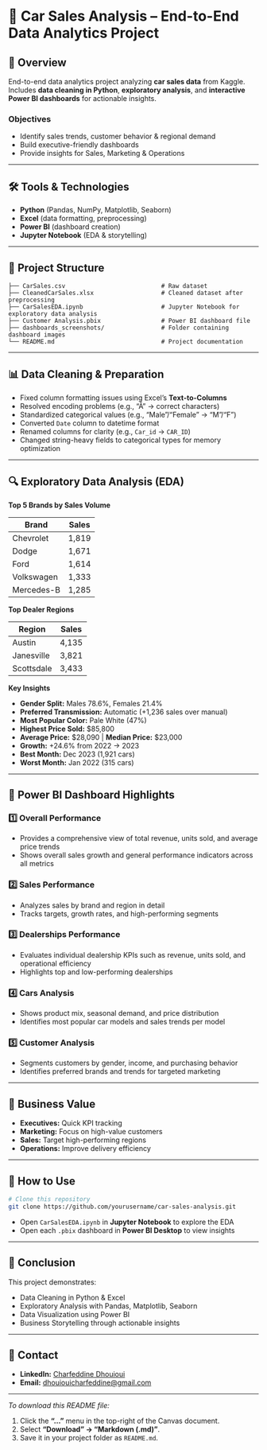 # 🚗 Car Sales Analysis – End-to-End Data Analytics Project

## 📃 Overview

End-to-end data analytics project analyzing **car sales data** from Kaggle. Includes **data cleaning in Python**, **exploratory analysis**, and **interactive Power BI dashboards** for actionable insights.

### Objectives

- Identify sales trends, customer behavior & regional demand
- Build executive-friendly dashboards
- Provide insights for Sales, Marketing & Operations

---

## 🛠️ Tools & Technologies

- **Python** (Pandas, NumPy, Matplotlib, Seaborn)
- **Excel** (data formatting, preprocessing)
- **Power BI** (dashboard creation)
- **Jupyter Notebook** (EDA & storytelling)

---

## 📂 Project Structure

```
├── CarSales.csv                           # Raw dataset
├── CleanedCarSales.xlsx                   # Cleaned dataset after preprocessing
├── CarSalesEDA.ipynb                      # Jupyter Notebook for exploratory data analysis
├── Customer Analysis.pbix                 # Power BI dashboard file
├── dashboards_screenshots/                # Folder containing dashboard images
└── README.md                              # Project documentation
```

---

## 📊 Data Cleaning & Preparation

- Fixed column formatting issues using Excel’s **Text-to-Columns**
- Resolved encoding problems (e.g., “Ã” → correct characters)
- Standardized categorical values (e.g., “Male”/“Female” → “M”/“F”)
- Converted `Date` column to datetime format
- Renamed columns for clarity (e.g., `Car_id` → `CAR_ID`)
- Changed string-heavy fields to categorical types for memory optimization

---

## 🔍 Exploratory Data Analysis (EDA)

**Top 5 Brands by Sales Volume**

| Brand      | Sales |
| ---------- | ----- |
| Chevrolet  | 1,819 |
| Dodge      | 1,671 |
| Ford       | 1,614 |
| Volkswagen | 1,333 |
| Mercedes-B | 1,285 |

**Top Dealer Regions**

| Region     | Sales |
| ---------- | ----- |
| Austin     | 4,135 |
| Janesville | 3,821 |
| Scottsdale | 3,433 |

**Key Insights**

- **Gender Split:** Males 78.6%, Females 21.4%
- **Preferred Transmission:** Automatic (+1,236 sales over manual)
- **Most Popular Color:** Pale White (47%)
- **Highest Price Sold:** \$85,800
- **Average Price:** \$28,090 | **Median Price:** \$23,000
- **Growth:** +24.6% from 2022 → 2023
- **Best Month:** Dec 2023 (1,921 cars)
- **Worst Month:** Jan 2022 (315 cars)

---

## 💎 Power BI Dashboard Highlights

### 1️⃣ Overall Performance

- Provides a comprehensive view of total revenue, units sold, and average price trends
- Shows overall sales growth and general performance indicators across all metrics

### 2️⃣ Sales Performance

- Analyzes sales by brand and region in detail
- Tracks targets, growth rates, and high-performing segments

### 3️⃣ Dealerships Performance

- Evaluates individual dealership KPIs such as revenue, units sold, and operational efficiency
- Highlights top and low-performing dealerships

### 4️⃣ Cars Analysis

- Shows product mix, seasonal demand, and price distribution
- Identifies most popular car models and sales trends per model

### 5️⃣ Customer Analysis

- Segments customers by gender, income, and purchasing behavior
- Identifies preferred brands and trends for targeted marketing

---

## 📍 Business Value

- **Executives:** Quick KPI tracking
- **Marketing:** Focus on high-value customers
- **Sales:** Target high-performing regions
- **Operations:** Improve delivery efficiency

---

## 📏 How to Use

```bash
# Clone this repository
git clone https://github.com/yourusername/car-sales-analysis.git
```

- Open `CarSalesEDA.ipynb` in **Jupyter Notebook** to explore the EDA
- Open each `.pbix` dashboard in **Power BI Desktop** to view insights

---

## 🌟 Conclusion

This project demonstrates:

- Data Cleaning in Python & Excel
- Exploratory Analysis with Pandas, Matplotlib, Seaborn
- Data Visualization using Power BI
- Business Storytelling through actionable insights

---

## 📣 Contact

- **LinkedIn:** [Charfeddine Dhouioui](https://www.linkedin.com/in/charfeddine-dhouioui-987ab7318)
- **Email:** [dhouiouicharfeddine@gmail.com](mailto\:dhouiouicharfeddine@gmail.com)

---

*To download this README file:*

1. Click the **“…”** menu in the top-right of the Canvas document.
2. Select **“Download” → “Markdown (.md)”**.
3. Save it in your project folder as `README.md`.

